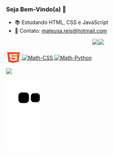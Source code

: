 ### Seja Bem-Vindo(a) 👋


- 📚 Estudando HTML, CSS e JavaScript
- 💬 Contato: mateusa.reis@hotmail.com

<div align="center">
  <a href="https://github.com/MatheusAugusto64">
  <img height="180em" src="https://github-readme-stats.vercel.app/api?username=MatheusAugusto64&show_icons=true&theme=dark&include_all_commits=true&count_private=true"/><img height="180em" src="https://github-readme-stats.vercel.app/api/top-langs/?username=MatheusAugusto64&layout=compact&langs_count=7&theme=dark"/>
</div>

<div style="display: inline_block"><br>
  <img align="center" alt="Math-HTML" height="30" width="40"<img src="https://raw.githubusercontent.com/devicons/devicon/master/icons/html5/html5-original.svg">
  <img align="center" alt="Math-CSS" height="30" width="40"=sr=<img src="https://cdn.jsdelivr.net/gh/devicons/devicon/icons/css3/css3-original.svg"/>
  <img align="center" alt="Math-Python" height="30" width="40"<img src="https://cdn.jsdelivr.net/gh/devicons/devicon/icons/python/python-original.svg"/>


</div>

  <div>  
   
   
   <a href="https://www.linkedin.com/in/matheus-lindolpho-schleder-dos-reis-augusto-6b885b247/" target="_blank"><img src="https://img.shields.io/badge/-LinkedIn-%230077B5?style=for-the-badge&logo=linkedin&logoColor=white" target="_blank"></a> 
    
    
   
  
   ![Snake animation](https://github.com/rafaballerini/rafaballerini/blob/output/github-contribution-grid-snake.svg)
  </div>
